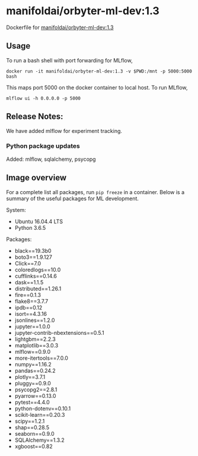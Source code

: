 # manifoldai/orbyter-ml-dev:1.3

Dockerfile for [manifoldai/orbyter-ml-dev:1.3](https://hub.docker.com/r/manifoldai/orbyter-ml-dev)

## Usage

To run a bash shell with port forwarding for MLflow, 

`
docker run -it manifoldai/orbyter-ml-dev:1.3 -v $PWD:/mnt -p 5000:5000 bash
`

This maps port 5000 on the docker container to local host. To run MLflow, 

`
mlflow ui -h 0.0.0.0 -p 5000
`

## Release Notes:

We have added mlflow for experiment tracking. 

### Python package updates

Added: mlflow, sqlalchemy, psycopg

## Image overview

For a complete list all packages, run `pip freeze` in a container. Below is a summary of
the useful packages for ML development.

System:

* Ubuntu 16.04.4 LTS
* Python 3.6.5

Packages:

* black==19.3b0
* boto3==1.9.127
* Click==7.0
* coloredlogs==10.0
* cufflinks==0.14.6
* dask==1.1.5
* distributed==1.26.1
* fire==0.1.3
* flake8==3.7.7
* ipdb==0.12
* isort==4.3.16
* jsonlines==1.2.0
* jupyter==1.0.0
* jupyter-contrib-nbextensions==0.5.1
* lightgbm==2.2.3
* matplotlib==3.0.3
* mlflow==0.9.0
* more-itertools==7.0.0
* numpy==1.16.2
* pandas==0.24.2
* plotly==3.7.1
* pluggy==0.9.0
* psycopg2==2.8.1
* pyarrow==0.13.0
* pytest==4.4.0
* python-dotenv==0.10.1
* scikit-learn==0.20.3
* scipy==1.2.1
* shap==0.28.5
* seaborn==0.9.0
* SQLAlchemy==1.3.2
* xgboost==0.82
